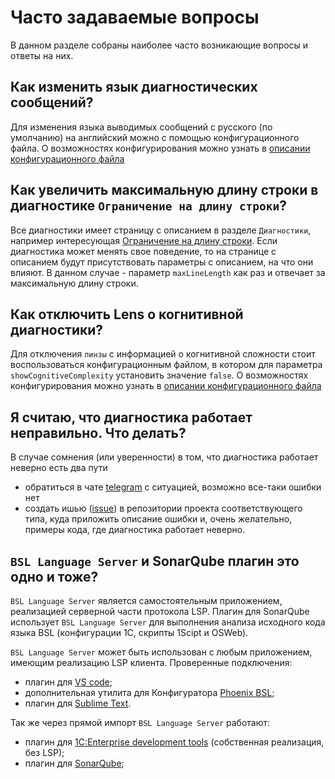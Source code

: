 # Часто задаваемые вопросы

В данном разделе собраны наиболее часто возникающие вопросы и ответы на них.

## Как изменить язык диагностических сообщений?

Для изменения языка выводимых сообщений с русского (по умолчанию) на английский можно с помощью конфигурационного файла. О возможностях конфигурирования можно узнать в [описании конфигурационного файла](features/ConfigurationFile.md)

## Как увеличить максимальную длину строки в диагностике `Ограничение на длину строки`?

Все диагностики имеет страницу с описанием в разделе `Диагностики`, например интересующая [Ограничение на длину строки](diagnostics/LineLength.md). Если диагностика может менять свое поведение, то на странице с описанием будут присутствовать параметры с описанием, на что они влияют. В данном случае - параметр `maxLineLength` как раз и отвечает за максимальную длину строки.

## Как отключить Lens о когнитивной диагностики?

Для отключения `линзы` с информацией о когнитивной сложности стоит воспользоваться конфигурационным файлом, в котором для параметра `showCognitiveComplexity` установить значение `false`. О возможностях конфигурирования можно узнать в [описании конфигурационного файла](features/ConfigurationFile.md)

## Я считаю, что диагностика работает неправильно. Что делать?

В случае сомнения (или уверенности) в том, что диагностика работает неверно есть два пути

- обратиться в чате [telegram](https://t.me/bsl_language_server) с ситуацией, возможно все-таки ошибки нет
- создать ишью ([issue](https://github.com/1c-syntax/bsl-language-server/issues)) в репозитории проекта соответствующего типа, куда приложить описание ошибки и, очень желательно, примеры кода, где диагностика работает неверно.

## `BSL Language Server` и SonarQube плагин это одно и тоже?

`BSL Language Server` является самостоятельным приложением, реализацией серверной части протокола LSP. Плагин для SonarQube использует `BSL Language Server` для выполнения анализа исходного кода языка BSL (конфигурации 1С, скрипты 1Scipt и OSWeb).

`BSL Language Server` может быть использован с любым приложением, имеющим реализацию LSP клиента. Проверенные подключения:
* плагин для [VS code](https://github.com/1c-syntax/vsc-language-1c-bsl/);
* дополнительная утилита для Конфигуратора [Phoenix BSL](https://github.com/otymko/phoenixbsl);
* плагин для [Sublime Text](https://github.com/sublimelsp/LSP).

Так же через прямой импорт `BSL Language Server` работают:
* плагин для [1C:Enterprise development tools](https://github.com/DoublesunRUS/ru.capralow.dt.bslls.validator) (собственная реализация, без LSP);
* плагин для [SonarQube](https://github.com/1c-syntax/sonar-bsl-plugin-community);
